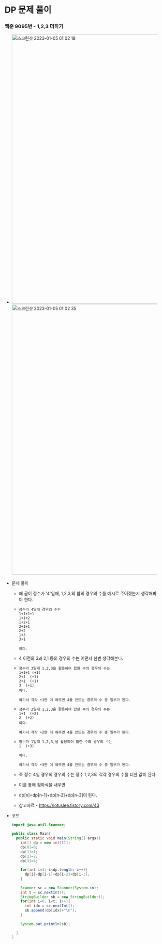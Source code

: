 # DP 문제 풀이



### 백준 9095번 - 1,2,3 더하기

+ <img width="888" alt="스크린샷 2023-01-05 01 02 18" src="https://user-images.githubusercontent.com/88477839/210597418-877c248c-e896-4c29-81b6-20c9144b07a5.png">
  <img width="891" alt="스크린샷 2023-01-05 01 02 35" src="https://user-images.githubusercontent.com/88477839/210597451-a51ca8e9-e39b-434c-8efd-fc60f97b5e09.png">

+ 문제 풀이

  + 왜 굳이 정수가 '4'일때, 1,2,3,의 합의 경우의 수를 예시로 주어졌는지 생각해봐야 한다.

  + ~~~
    정수가 4일때 경우의 수는
    1+1+1+1
    1+1+2
    1+2+1
    2+1+1
    2+2
    1+3
    3+1
    
    이다.
    ~~~

  + 4 이전의 3과 2,1 등의 경우의 수는 어떤지 한번 생각해본다.

  + ~~~
    정수가 3일때 1,2,3을 활용하여 합한 수의 경우의 수는
    1+1+1 (+1)
    2+1  (+1)
    2+1  (+1)
    3  (+1)
    이다.
    
    여기서 각각 +1만 더 해주면 4를 만드는 경우의 수 중 일부가 된다.
    ~~~

  + ~~~
    정수가 2일때 1,2,3을 활용하여 합한 수의 경우의 수는
    1+1  (+2)
    2  (+2)
    이다.
    
    여기서 각각 +2만 더 해주면 4를 만드는 경우의 수 중 일부가 된다.
    ~~~

  + ~~~
    정수가 1일때 1,2,3,을 활용하여 합한 수의 경우의 수는
    1  (+3)
    
    이다.
    
    여기서 각각 +3만 더 해주면 4를 만드는 경우의 수 중 일부가 된다.
    ~~~

  + 즉 정수 4일 경우의 경우의 수는 정수 1,2,3의 각각 경우의 수를 더한 값이 된다.

  + 이를 통해 점화식을 새우면

  + dp[n]=dp[n-1]+dp[n-2]+dp[n-3]이 된다.

  + 참고자료 - https://lotuslee.tistory.com/43



+ 코드

  ~~~java
  import java.util.Scanner;
  
  public class Main{
    public static void main(String[] args){
      int[] dp = new int[11];
      dp[0]=0;
      dp[1]=1;
      dp[2]=2;
      dp[3]=4;
      
      for(int i=4; i<dp.length; i++){
        dp[i]=dp[i-1]+dp[i-2]+dp[i-3];
      }
      
      Scanner sc = new Scanner(System.in);
      int t = sc.nextInt();
      StringBuilder sb = new StringBuilder();
      for(int i=0; i<t; i++){
        int idx = sc.nextInt();
        sb.append(dp[idx]+"\n");
      }
      
      System.out.println(sb);
      
    }
  }
  ~~~

  